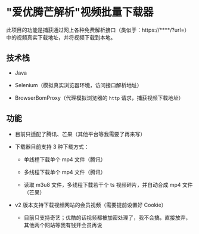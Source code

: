 # "爱优腾芒解析"视频批量下载器

此项目的功能是捕获通过网上各种免费解析接口（类似于：https://****/?url=）中的视频真实下载地址，并将视频下载到本地。

## 技术栈

- Java

- Selenium（模拟真实浏览器环境，访问接口解析地址）

- BrowserBomProxy（代理模拟浏览器的 `http` 请求，捕获视频下载地址）

## 功能

- 目前只适配了腾讯、芒果（其他平台等我需要了再来写）

- 下载器目前支持 3 种下载方式：

  - 单线程下载单个 mp4 文件（腾讯）
  
  - 多线程下载单个 mp4 文件（腾讯）

  - 读取 m3u8 文件，多线程下载若干个 ts 视频碎片，并自动合成 mp4 文件（芒果）

- v2 版本支持下载视频网站的会员视频（需要提前设置好 Cookie）

  - 目前只支持奇艺；优酷的话视频都被加密处理了，我不会搞，直接放弃，其他两个网站等我有钱开会员再说

